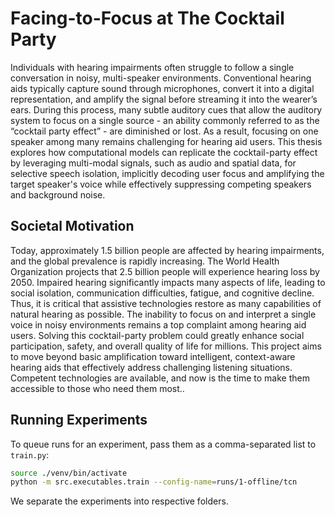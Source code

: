 # Facing-to-Focus at The Cocktail Party
Individuals with hearing impairments often struggle to follow a single conversation in noisy, multi-speaker environments. Conventional hearing aids typically capture sound through microphones, convert it into a digital representation, and amplify the signal before streaming it into the wearer’s ears. During this process, many subtle auditory cues that allow the auditory system to focus on a single source - an ability commonly referred to as the “cocktail party effect” - are diminished or lost. As a result, focusing on one speaker among many remains challenging for hearing aid users. This thesis explores how computational models can replicate the cocktail-party effect by leveraging multi-modal signals, such as audio and spatial data, for selective speech isolation, implicitly decoding user focus and amplifying the target speaker's voice while effectively suppressing competing speakers and background noise.

## Societal Motivation
Today, approximately 1.5 billion people are affected by hearing impairments, and the global prevalence is rapidly increasing. The World Health Organization projects that 2.5 billion people will experience hearing loss by 2050. Impaired hearing significantly impacts many aspects of life, leading to social isolation, communication difficulties, fatigue, and cognitive decline. Thus, it is critical that assistive technologies restore as many capabilities of natural hearing as possible. The inability to focus on and interpret a single voice in noisy environments remains a top complaint among hearing aid users. Solving this cocktail-party problem could greatly enhance social participation, safety, and overall quality of life for millions. This project aims to move beyond basic amplification toward intelligent, context-aware hearing aids that effectively address challenging listening situations. Competent technologies are available, and now is the time to make them accessible to those who need them most..


## Running Experiments
To queue runs for an experiment, pass them as a comma-separated list to `train.py`:

```bash
source ./venv/bin/activate 
python -m src.executables.train --config-name=runs/1-offline/tcn
```

We separate the experiments into respective folders.
